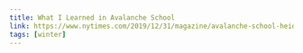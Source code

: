 ```yaml
---
title: What I Learned in Avalanche School
link: https://www.nytimes.com/2019/12/31/magazine/avalanche-school-heidi-julavits.html
tags: [winter]
---
```

